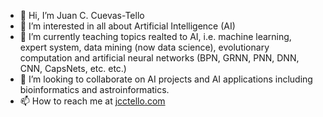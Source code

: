 - 👋 Hi, I’m Juan C. Cuevas-Tello
- 👀 I’m interested in all about Artificial Intelligence (AI)
- 🌱 I’m currently teaching topics realted to AI, i.e. machine learning, expert system, data mining (now data science), evolutionary computation and artificial neural networks (BPN, GRNN, PNN, DNN, CNN, CapsNets, etc. etc.)
- 💞️ I’m looking to collaborate on AI projects and AI applications including bioinformatics and astroinformatics.
- 📫 How to reach me at [jcctello.com](https://pages.github.com/)

<!---
jcctello/jcctello is a ✨ special ✨ repository because its `README.md` (this file) appears on your GitHub profile.
You can click the Preview link to take a look at your changes.
--->
